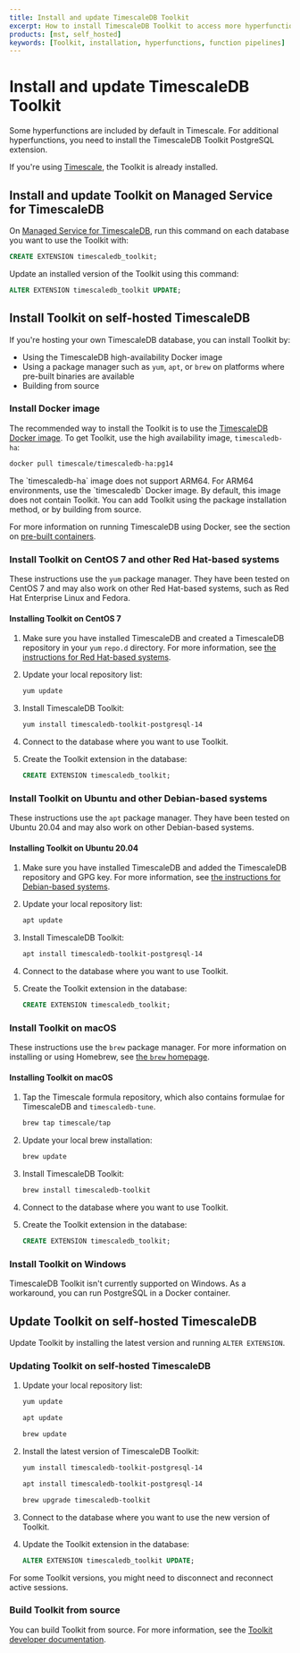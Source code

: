 ```yaml
---
title: Install and update TimescaleDB Toolkit
excerpt: How to install TimescaleDB Toolkit to access more hyperfunctions and function pipelines
products: [mst, self_hosted]
keywords: [Toolkit, installation, hyperfunctions, function pipelines]
---
```


# Install and update TimescaleDB Toolkit

Some hyperfunctions are included by default in Timescale. For additional
hyperfunctions, you need to install the TimescaleDB Toolkit PostgreSQL
extension.

If you're using [Timescale][cloud], the Toolkit is already installed.

## Install and update Toolkit on Managed Service for TimescaleDB

On [Managed Service for TimescaleDB][mst], run this command on each database you
want to use the Toolkit with:

```sql
CREATE EXTENSION timescaledb_toolkit;
```

Update an installed version of the Toolkit using this command:

```sql
ALTER EXTENSION timescaledb_toolkit UPDATE;
```

## Install Toolkit on self-hosted TimescaleDB

If you're hosting your own TimescaleDB database, you can install Toolkit by:

*   Using the TimescaleDB high-availability Docker image
*   Using a package manager such as `yum`, `apt`, or `brew` on platforms where
    pre-built binaries are available
*   Building from source

### Install Docker image

The recommended way to install the Toolkit is to use the
[TimescaleDB Docker image](https://github.com/timescale/timescaledb-docker-ha).
To get Toolkit, use the high availability image, `timescaledb-ha`:

```bash
docker pull timescale/timescaledb-ha:pg14
```

<Highlight type="important">
The `timescaledb-ha` image does not support ARM64. For ARM64 environments, use the
`timescaledb` Docker image. By default, this image does not contain Toolkit. You can add
Toolkit using the package installation method, or by building from source.
</Highlight>

For more information on running TimescaleDB using Docker, see the section on
[pre-built containers][docker-install].

### Install Toolkit on CentOS 7 and other Red Hat-based systems

These instructions use the `yum` package manager. They have been tested on
CentOS 7 and may also work on other Red Hat-based systems, such as Red Hat
Enterprise Linux and Fedora.

<Procedure>

#### Installing Toolkit on CentOS 7

1.  Make sure you have installed TimescaleDB and created a TimescaleDB
    repository in your `yum` `repo.d` directory. For more information, see [the
    instructions for Red Hat-based systems][red-hat-install].
1.  Update your local repository list:

    ```bash
    yum update
    ```

1.  Install TimescaleDB Toolkit:

    ```bash
    yum install timescaledb-toolkit-postgresql-14
    ```

1.  Connect to the database where you want to use Toolkit.
1.  Create the Toolkit extension in the database:

    ```sql
    CREATE EXTENSION timescaledb_toolkit;
    ```

</Procedure>

### Install Toolkit on Ubuntu and other Debian-based systems

These instructions use the `apt` package manager. They have been tested on Ubuntu 20.04
and may also work on other Debian-based systems.

<Procedure>

#### Installing Toolkit on Ubuntu 20.04

1.  Make sure you have installed TimescaleDB and added the TimescaleDB
    repository and GPG key. For more information, see [the instructions for
    Debian-based systems][debian-install].
1.  Update your local repository list:

    ```bash
    apt update
    ```

1.  Install TimescaleDB Toolkit:

    ```bash
    apt install timescaledb-toolkit-postgresql-14
    ```

1.  Connect to the database where you want to use Toolkit.
1.  Create the Toolkit extension in the database:

    ```sql
    CREATE EXTENSION timescaledb_toolkit;
    ```

</Procedure>

### Install Toolkit on macOS

These instructions use the `brew` package manager. For more information on
installing or using Homebrew, see [the `brew` homepage][brew-install].

<Procedure>

#### Installing Toolkit on macOS

1.  Tap the Timescale formula repository, which also contains formulae for
    TimescaleDB and `timescaledb-tune`.

    ```bash
    brew tap timescale/tap
    ```

1.  Update your local brew installation:

    ```bash
    brew update
    ```

1.  Install TimescaleDB Toolkit:

    ```bash
    brew install timescaledb-toolkit
    ```

1.  Connect to the database where you want to use Toolkit.
1.  Create the Toolkit extension in the database:

    ```sql
    CREATE EXTENSION timescaledb_toolkit;
    ```

</Procedure>

### Install Toolkit on Windows

TimescaleDB Toolkit isn't currently supported on Windows. As a workaround, you
can run PostgreSQL in a Docker container.

## Update Toolkit on self-hosted TimescaleDB

Update Toolkit by installing the latest version and running `ALTER EXTENSION`.

<Procedure>

### Updating Toolkit on self-hosted TimescaleDB

1.  Update your local repository list:

    <Terminal>

    <tab label='CentOS 7'>

    ```bash
    yum update
    ```

    </tab>

    <tab label='Debian'>

    ```bash
    apt update
    ```

    </tab>

    <tab label='macOS'>

    ```bash
    brew update
    ```

    </tab>

    </Terminal>

1.  Install the latest version of TimescaleDB Toolkit:

    <Terminal>

    <tab label='CentOS 7'>

    ```bash
    yum install timescaledb-toolkit-postgresql-14
    ```

    </tab>

    <tab label='Debian'>

    ```bash
    apt install timescaledb-toolkit-postgresql-14
    ```

    </tab>

    <tab label='macOS'>

    ```bash
    brew upgrade timescaledb-toolkit
    ```

    </tab>

    </Terminal>

1.  Connect to the database where you want to use the new version of Toolkit.
1.  Update the Toolkit extension in the database:

    ```sql
    ALTER EXTENSION timescaledb_toolkit UPDATE;
    ```

<Highlight type="note">
For some Toolkit versions, you might need to disconnect and reconnect active
sessions.
</Highlight>

</Procedure>

### Build Toolkit from source

You can build Toolkit from source. For more information, see the [Toolkit
developer documentation][toolkit-gh-docs].

[brew-install]: https://brew.sh
[cloud]: /use-timescale/:currentVersion:/services/
[debian-install]: /self-hosted/latest/install/installation-linux/
[docker-install]: /self-hosted/latest/install/installation-docker/
[mst]: /mst/:currentVersion:/
[red-hat-install]: /self-hosted/latest/install/installation-linux/
[toolkit-gh-docs]: https://github.com/timescale/timescaledb-toolkit#-installing-from-source

